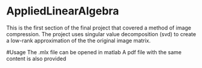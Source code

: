 # AppliedLinearAlgebra
This is the first section of the final project that covered a method of image compression. 
The project uses singular value decomposition (svd) to create a low-rank approximation of the the original image matrix.

#Usage
The .mlx file can be opened in matlab
A pdf file with the same content is also provided
